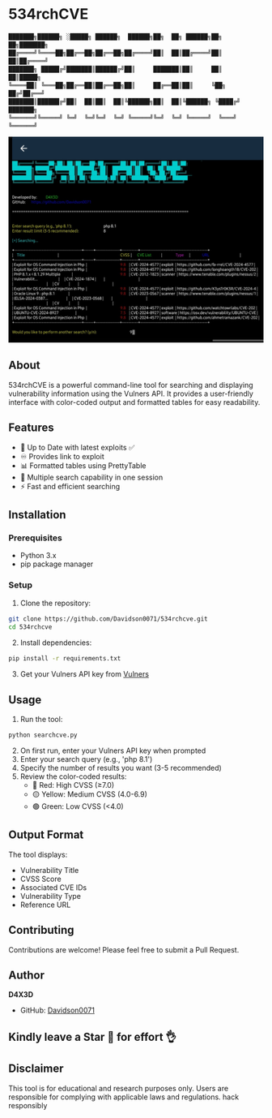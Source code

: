 


# 534rchCVE

```ascii
███████╗██████╗ ░█████╗ ██████╗  ██████╗██╗  ██╗ ██████╗██╗   ██╗███████╗
██╔════╝╚════██╗██╔══██╗██╔══██╗██╔════╝██║  ██║██╔════╝██║   ██║██╔════╝
███████╗ █████╔╝███████║██████╔╝██║     ███████║██║     ██║   ██║█████╗  
╚════██║ ╚═══██╗██╔══██║██╔══██╗██║     ██╔══██║██║     ╚██╗ ██╔╝██╔══╝  
███████║██████╔╝██║  ██║██║  ██║╚██████╗██║  ██║╚██████╗ ╚████╔╝ ███████╗
╚══════╝╚═════╝ ╚═╝  ╚═╝╚═╝  ╚═╝ ╚═════╝╚═╝  ╚═╝ ╚═════╝  ╚═══╝  ╚══════╝
```

![Project Banner](./look.jpg)
## About
534rchCVE is a powerful command-line tool for searching and displaying vulnerability information using the Vulners API. It provides a user-friendly interface with color-coded output and formatted tables for easy readability.

## Features
- 🔑 Up to Date with latest exploits ✅️
- ♾️ Provides link to exploit 
- 📊 Formatted tables using PrettyTable
- 🔄 Multiple search capability in one session
- ⚡ Fast and efficient searching

## Installation

### Prerequisites
- Python 3.x
- pip package manager

### Setup
1. Clone the repository:
```bash
git clone https://github.com/Davidson0071/534rchcve.git
cd 534rchcve
```

2. Install dependencies:
```bash
pip install -r requirements.txt
```

3. Get your Vulners API key from [Vulners](https://vulners.com/)

## Usage

1. Run the tool:
```bash
python searchcve.py
```

2. On first run, enter your Vulners API key when prompted
3. Enter your search query (e.g., 'php 8.1')
4. Specify the number of results you want (3-5 recommended)
5. Review the color-coded results:
   - 🔴 Red: High CVSS (≥7.0)
   - 🟡 Yellow: Medium CVSS (4.0-6.9)
   - 🟢 Green: Low CVSS (<4.0)

## Output Format
The tool displays:
- Vulnerability Title
- CVSS Score
- Associated CVE IDs
- Vulnerability Type
- Reference URL

## Contributing
Contributions are welcome! Please feel free to submit a Pull Request.

## Author
**D4X3D**
- GitHub: [Davidson0071](https://github.com/Davidson0071)

## Kindly leave a Star 🌟  for effort 👌

## Disclaimer
This tool is for educational and research purposes only. Users are responsible for complying with applicable laws and regulations. hack responsibly
